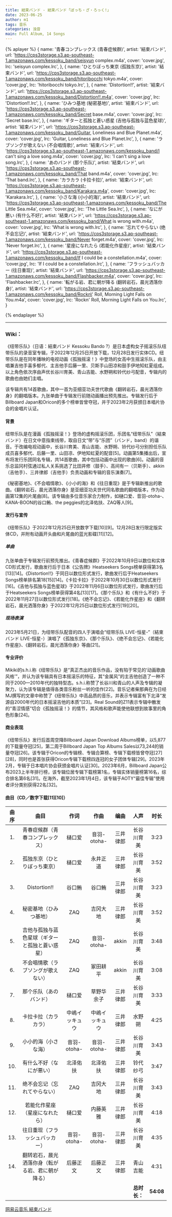 ```yaml
---
title: 結束バンド - 結束バンド「ぼっち・ざ・ろっく!」
date: 2023-06-25
author: m1
tags: 音乐
categories: 浊音
main: Full Album, 14 Songs
---
```

{% aplayer %}
{
name: '青春コンプレックス (青春症候群)',
artist: '結束バンド',
url: 'https://cps3storage.s3.ap-southeast-1.amazonaws.com/kessoku_band/seisyun complex.m4a',
cover: 'cover.jpg',
lrc: 'seisyun complex.lrc',
},
{
name: 'ひとりぼっち東京 (孤独东京)',
artist: '結束バンド',
url: 'https://cps3storage.s3.ap-southeast-1.amazonaws.com/kessoku_band/hitoribocchi tokyo.m4a',
cover: 'cover.jpg',
lrc: 'hitoribocchi tokyo.lrc',
},
{
name: 'Distortion!!',
artist: '結束バンド',
url: 'https://cps3storage.s3.ap-southeast-1.amazonaws.com/kessoku_band/Distortion!!.m4a',
cover: 'cover.jpg',
lrc: 'Distortion!!.lrc',
},
{
name: 'ひみつ基地 (秘密基地)',
artist: '結束バンド',
url: 'https://cps3storage.s3.ap-southeast-1.amazonaws.com/kessoku_band/Secret base.m4a',
cover: 'cover.jpg',
lrc: 'Secret base.lrc',
},
{
name: 'ギターと孤独と蒼い惑星 (吉他与孤独与蓝色星球)',
artist: '結束バンド',
url: 'https://cps3storage.s3.ap-southeast-1.amazonaws.com/kessoku_band/Guitar, Loneliness and Blue Planet.m4a',
cover: 'cover.jpg',
lrc: 'Guitar, Loneliness and Blue Planet.lrc',
},
{
name: 'ラブソングが歌えない (不会唱情歌)',
artist: '結束バンド',
url: 'https://cps3storage.s3.ap-southeast-1.amazonaws.com/kessoku_band/I can\'t sing a love song.m4a',
cover: 'cover.jpg',
lrc: 'I can\'t sing a love song.lrc',
},
{
name: 'あのバンド (那个乐队)',
artist: '結束バンド',
url: 'https://cps3storage.s3.ap-southeast-1.amazonaws.com/kessoku_band/That band.m4a',
cover: 'cover.jpg',
lrc: 'That band.lrc',
},
{
name: 'カラカラ (卡拉卡拉)',
artist: '結束バンド',
url: 'https://cps3storage.s3.ap-southeast-1.amazonaws.com/kessoku_band/Karakara.m4a',
cover: 'cover.jpg',
lrc: 'Karakara.lrc',
},
{
name: '小さな海 (小小的海)',
artist: '結束バンド',
url: 'https://cps3storage.s3.ap-southeast-1.amazonaws.com/kessoku_band/The Little Sea.m4a',
cover: 'cover.jpg',
lrc: 'The Little Sea.lrc',
},
{
name: 'なにが悪い (有什么不好)',
artist: '結束バンド',
url: 'https://cps3storage.s3.ap-southeast-1.amazonaws.com/kessoku_band/What is wrong with.m4a',
cover: 'cover.jpg',
lrc: 'What is wrong with.lrc',
},
{
name: '忘れてやらない (绝不会忘记)',
artist: '結束バンド',
url: 'https://cps3storage.s3.ap-southeast-1.amazonaws.com/kessoku_band/Never forget.m4a',
cover: 'cover.jpg',
lrc: 'Never forget.lrc',
},
{
name: '星座になれたら (若能化作星座)',
artist: '結束バンド',
url: 'https://cps3storage.s3.ap-southeast-1.amazonaws.com/kessoku_band/If I could be a constellation.m4a',
cover: 'cover.jpg',
lrc: 'If I could be a constellation.lrc',
},
{
name: 'フラッシュバッカー (往日重现)',
artist: '結束バンド',
url: 'https://cps3storage.s3.ap-southeast-1.amazonaws.com/kessoku_band/Flashbacker.m4a',
cover: 'cover.jpg',
lrc: 'Flashbacker.lrc',
},
{
name: '転がる岩、君に朝が降る (翻转岩石，晨光洒落你身)',
artist: '結束バンド',
url: 'https://cps3storage.s3.ap-southeast-1.amazonaws.com/kessoku_band/Rockn\' Roll, Morning Light Falls on You.m4a',
cover: 'cover.jpg',
lrc: 'Rockn\' Roll, Morning Light Falls on You.lrc',
}

{% endaplayer %}

---

### Wiki：

《纽带乐队》（日语：結束バンド Kessoku Bando ?）是日本虚构女子摇滚乐队纽带乐队的录音室专辑，于2022年12月25日开放下载，12月28日发行实体CD。纽带乐队是在同年播映的电视动画《孤独摇滚！》中登场的女高中生摇滚乐队，由主唱兼吉他手喜多郁代、主吉他手后藤一里、贝斯手山田凉和鼓手伊地知虹夏组成。以上角色依次序由声优长谷川育美、青山吉能、水野朔和铃代纱弓配音，专辑内的歌曲也由她们主唱。

该专辑共有14首歌曲，其中一首为亚细亚功夫世代歌曲《翻转岩石，晨光洒落你身》的翻唱版本。九张单曲于专辑发行前随动画播出预先推出。专辑发行后于Billboard Japan和Oricon的多个榜单皆曾夺冠，并于2023年2月获颁日本唱片协会的金唱片认证。

#### 背景

纽带乐队是在漫画《孤独摇滚！》登场的虚构摇滚乐团，乐团名“纽带乐队”（結束バンド）在日文中意指束线带，取自日文“带”与“乐团”（バンド，band）的谐音。于改编电视动画中，长谷川育美、青山吉能、水野朔、铃代纱弓分别担任乐队成员喜多郁代、后藤一里、山田凉、伊地知虹夏的配音[5]。动画第5集播出后，宣布将发行乐团同名专辑，共14首歌曲，其中包括动画中出现的歌曲[6]。动画的音乐总监冈村弦通过私人关系挑选了比田井修（鼓手）、高间有一（贝斯手）、akkin（吉他手）、三井律郎（吉他手）负责动画和专辑的音乐演奏[7]。

《秘密基地》、《不会唱情歌》、《小小的海》和《往日重现》是于专辑新推出的歌曲。《翻转岩石，晨光洒落你身》是亚细亚功夫世代同名歌曲的翻唱版本，作为动画第12集的片尾曲[8]。该专辑由多位音乐家合力制作，如樋口爱、音羽-otoha-、KANA-BOON的谷口鲔、the peggies的北泽佑扶、ZAQ等人[9]。

#### 发行与宣传

《纽带乐队》于2022年12月25日开放数字下载[10][9]。12月28日发行限定版实体CD，并附有动画开头曲和片尾曲的蓝光影碟[11][12]。

##### 单曲

九张单曲于专辑发行前预先推出。《青春症候群》于2022年10月9日以数位和实体CD形式发行，歌曲发行后于日本《公告牌》Heatseekers Songs榜单获得第3名[13][14]。《Distortion!!》于同日以数位形式发行，歌曲发行后于Heatseekers Songs榜单排名第18[15][14]。《卡拉卡拉》于2022年10月30日以数位形式发行[16]。《吉他与孤独与蓝色星球》于2022年11月6日以数位形式发行，歌曲发行后于Heatseekers Songs榜单获得第4名[13][17]。《那个乐队》和《有什么不好》于2022年11月27日以数位形式发行[18]。《绝不会忘记》、《若能化作星座》和《翻转岩石，晨光洒落你身》于2022年12月25日以数位形式发行[19][20]。

##### 现场表演

2023年5月21日，为纽带乐队配音的四人于演唱会“纽带乐队 LIVE-恒星-”（結束バンド LIVE-恒星-）演唱了《孤独东京》、《那个乐队》、《绝不会忘记》、《若能化作星座》、《翻转岩石，晨光洒落你身》等曲[21]。

#### 专业评价

Mikiki的s.h.i.称《纽带乐队》是“真正杰出的音乐作品，没有陷于常见的‘动画歌曲风格’”，并认为该专辑具有日本摇滚乐的特征，其“金属风”的主吉他创造了一种不同于2000—2010年代的独特型态。s.h.i.称赞了长谷川和青山的人声及专辑的凝聚力，认为该专辑是值得各类音乐粉丝一听的佳作[22]。音乐记者柴那典在为日经MJ撰写的文章中称赞了《纽带乐队》中高品质的音乐，并表示专辑富有下北泽“发源自2000年代的日本摇滚吉他的本质”[23]。Real Sound的Z11表示专辑中散发的“青涩情感”切合《孤独摇滚！》的情节，其风格和歌声能使他联想到故事里的角色形象[24]。

#### 商业表现

《纽带乐队》发行后首周空降Billboard Japan Download Albums榜单，以5,877的下载量夺冠[25]，第二周于Billboard Japan Top Albums Sales以73,244的销量夺冠[26]。该专辑于Oricon的专辑榜、专辑合算榜、专辑下载榜皆曾夺冠[27][28]，同时也是首张获得Oricon专辑下载榜四连冠的女子团体专辑[29]。2023年2月，专辑于日本唱片协会获颁金唱片认证[30]。2023年6月，Billboard Japan公布2023上半年排行榜，该专辑位居专辑下载榜第1名，专辑实体销量榜第16名，综合排名第6名[31]。在海外，截至2023年1月4日，该专辑于AOTY“最佳专辑”使用者评分类别获得22名[32]。

#### 曲目（CD／数字下载[11][10]）

| 曲序 | 曲目	| 作词 | 作曲 | 编曲 | 人声 | 时长 |
|:----:|:----:|:----:|:----:|:----:|:----:|:----:|
|1.|青春症候群（青春コンプレックス）|樋口爱|音羽-otoha-|三井律郎|长谷川育美|3:23|
|2.|孤独东京（ひとりぼっち東京）|樋口爱|永井正道|三井律郎|长谷川育美|3:52|
|3.|Distortion!!|谷口鲔|谷口鲔|三井律郎|长谷川育美|3:23|
|4.|秘密基地（ひみつ基地）|ZAQ|吉冈大地|三井律郎|长谷川育美|3:52|
|5.|吉他与孤独与蓝色星球（ギターと孤独と蒼い惑星）|ZAQ|音羽-otoha-|akkin|长谷川育美|3:48|
|6.|不会唱情歌（ラブソングが歌えない）|ZAQ|冢田耕平|akkin|长谷川育美|3:08|
|7.|那个乐队（あのバンド）|樋口爱|草野华余子|三井律郎|长谷川育美|3:33|
|8.|卡拉卡拉（カラカラ）|中嶋イッキュウ|中嶋イッキュウ|三井律郎|水野朔|4:25|
|9.|小小的海（小さな海）|音羽-otoha-|音羽-otoha-|三井律郎|长谷川育美|3:43|
|10.|有什么不好（なにが悪い）|北泽佑扶|北泽佑扶|三井律郎|铃代纱弓|3:47|
|11.|绝不会忘记（忘れてやらない）|ZAQ|吉冈大地|三井律郎|长谷川育美|3:43|
|12.|若能化作星座（星座になれたら）|樋口爱|内藤英雅|三井律郎|长谷川育美|4:18|
|13.|往日重现（フラッシュバッカー）|音羽-otoha-|音羽-otoha-|三井律郎|长谷川育美|4:35|
|14.|翻转岩石，晨光洒落你身（転がる岩、君に朝が降る）|后藤正文|后藤正文|三井律郎|青山吉能|4:31|
||||||**总时长：**|**54:08**|


[网易云音乐 結束バンド](https://music.163.com/#/album?id=155874527)